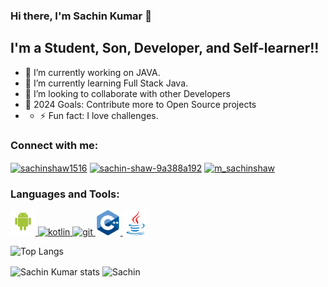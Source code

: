 ### Hi there, I'm Sachin Kumar 👋

## I'm a Student, Son, Developer, and Self-learner!!

- 🔭 I’m currently working on JAVA.
- 🌱 I’m currently learning Full Stack Java.
- 👯 I’m looking to collaborate with other Developers
- 🥅 2024 Goals: Contribute more to Open Source projects
- - ⚡ Fun fact: I love challenges.

<h3 align="left">Connect with me:</h3>
<p align="left">
<a href="https://twitter.com/sachinshaw1516" target="blank"><img align="center" src="https://raw.githubusercontent.com/rahuldkjain/github-profile-readme-generator/master/src/images/icons/Social/twitter.svg" alt="sachinshaw1516" height="30" width="40" /></a>
<a href="https://linkedin.com/in/sachin-shaw-9a388a192" target="blank"><img align="center" src="https://raw.githubusercontent.com/rahuldkjain/github-profile-readme-generator/master/src/images/icons/Social/linked-in-alt.svg" alt="sachin-shaw-9a388a192" height="30" width="40" /></a>
<a href="https://instagram.com/m_sachinshaw" target="blank"><img align="center" src="https://raw.githubusercontent.com/rahuldkjain/github-profile-readme-generator/master/src/images/icons/Social/instagram.svg" alt="m_sachinshaw" height="30" width="40" /></a>
</p>

<h3 align="left">Languages and Tools:</h3>
<p align="left"> <a href="https://developer.android.com" target="_blank"> <img src="https://raw.githubusercontent.com/devicons/devicon/master/icons/android/android-original-wordmark.svg" alt="android" width="40" height="40"/> </a> </a> <a href="https://kotlinlang.org" target="_blank"> <img src="https://www.vectorlogo.zone/logos/kotlinlang/kotlinlang-icon.svg" alt="kotlin" width="40" height="40"/> <a href="https://git-scm.com/" target="_blank"> <img src="https://www.vectorlogo.zone/logos/git-scm/git-scm-icon.svg" alt="git" width="40" height="40"/> </a> <a href="https://www.w3schools.com/cpp/" target="_blank"> <img src="https://raw.githubusercontent.com/devicons/devicon/master/icons/cplusplus/cplusplus-original.svg" alt="cplusplus" width="40" height="40"/> </a><a href="https://www.java.com" target="_blank"> <img src="https://raw.githubusercontent.com/devicons/devicon/master/icons/java/java-original.svg" alt="java" width="40" height="40"/> </a></p>

<!-- ![Laurence's GitHub stats](https://github-readme-stats.vercel.app/api?username=sachinshaw1516&show_icons=true&theme=material-palenight) -->



![Top Langs](https://github-readme-stats.vercel.app/api/top-langs/?username=sachinshaw1516&layout=compact&theme=algolia&show_icons=true)

<img align="center" src="https://github-readme-stats.anuraghazra1.vercel.app/api?username=sachinshaw1516&show_icons=true&include_all_commits=true&theme=algolia" alt="Sachin Kumar stats" />

<img align="center" src="https://github-readme-streak-stats.herokuapp.com/?user=sachinshaw1516&theme=algolia" alt="Sachin" />

<!-- 
We can also add video in it also -->

